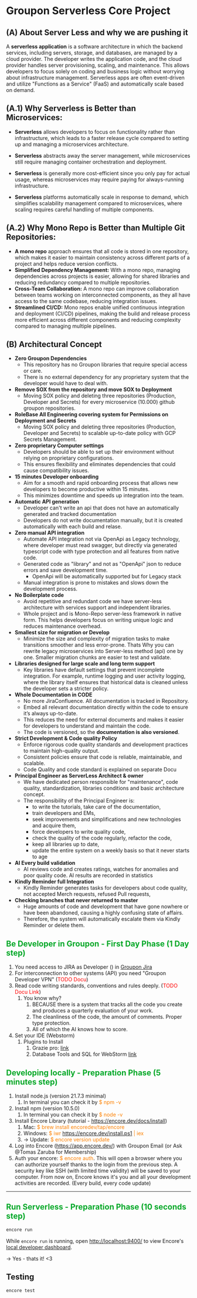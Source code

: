 

# Groupon Serverless Core Project 

## (A) About Server Less and why we are pushing it
A **serverless application** is a software architecture in which the backend services, including servers, storage,
and databases, are managed by a cloud provider. The developer writes the application code, 
and the cloud provider handles server provisioning, scaling, and maintenance. This allows developers to focus 
solely on coding and business logic without worrying about infrastructure management. Serverless apps are often 
event-driven and utilize "Functions as a Service" (FaaS) and automatically scale based on demand.

## (A.1) Why Serverless is Better than Microservices:

- **Serverless** allows developers to focus on functionality rather than infrastructure, which leads to a faster release cycle compared to setting up and managing a microservices architecture.

- **Serverless** abstracts away the server management, while microservices still require managing container orchestration and deployment.

- **Serverless** is generally more cost-efficient since you only pay for actual usage, whereas microservices may require paying for always-running infrastructure.

- **Serverless** platforms automatically scale in response to demand, which simplifies scalability management compared to microservices, where scaling requires careful handling of multiple components.

## (A.2) Why Mono Repo is Better than Multiple Git Repositories:
- **A mono repo** approach ensures that all code is stored in one repository, which makes it easier to maintain consistency across different parts of a project and helps reduce version conflicts.
- **Simplified Dependency Management:** With a mono repo, managing dependencies across projects is easier, allowing for shared libraries and reducing redundancy compared to multiple repositories.
- **Cross-Team Collaboration:** A mono repo can improve collaboration between teams working on interconnected components, as they all have access to the same codebase, reducing integration issues.
- **Streamlined CI/CD:** Mono repos enable unified continuous integration and deployment (CI/CD) pipelines, making the build and release process more efficient across different components and reducing complexity compared to managing multiple pipelines.

## (B) Architectural Concept
- **Zero Groupon Dependencies**
  - This repository has no Groupon libraries that require special access or care. 
  - There is no external dependency for any proprietary system that the developer would have to deal with.
- **Remove SOX from the repository and move SOX to Deployment**
  - Moving SOX policy and deleting three repositories (Production, Developer and Secrets) for every microservice (10.000) github groupon repositories.
- **RoleBase All Engineering covering system for Permissions on Deployment and Secrets**
  - Moving SOX policy and deleting three repositories (Production, Developer and Secrets) to scalable up-to-date policy with GCP Secrets Management.
- **Zero proprietary Computer settings**
  - Developers should be able to set up their environment without relying on proprietary configurations. 
  - This ensures flexibility and eliminates dependencies that could cause compatibility issues.
- **15 minutes Developer onboarding**
  - Aim for a smooth and rapid onboarding process that allows new developers to become productive within 15 minutes. 
  - This minimizes downtime and speeds up integration into the team.
- **Automatic API generation**
  - Developer can't write an api that does not have an automatically generated and tracked documentation
  - Developers do not write documentation manually, but it is created automatically with each build and relase.
- **Zero manual API integration**
  - Automate API integration not via OpenApi as Legacy technology, where developer must read swagger, but directly via generated typescript code with type protection and all features from  native code. 
  - Generated code as "library" and not as "OpenApi" json to reduce errors and save development time. 
    - OpenApi will be automatically supported but for Legacy stack
  - Manual integration is prone to mistakes and slows down the development process.
- **No Boilerplate code**
  - Avoid repetitive and redundant code we have server-less architecture with services support and independent libraries.
  - Whole project and is Mono-Repo server-less framework in native form. This helps developers focus on writing unique logic and reduces maintenance overhead.
- **Smallest size for migration or Develop**
  - Minimize the size and complexity of migration tasks to make transitions smoother and less error-prone. Thats Why you can rewrite legacy microservices into Server-less method (api) one by one. Smaller migration chunks are easier to test and validate.
- **Libraries designed for large scale and long term support**
  - Key libraries have default settings that prevent incomplete integration. For example, runtime logging and user activity logging, where the library itself ensures that historical data is cleaned unless the developer sets a stricter policy.
- **Whole Documentation in CODE**
  - No more JiraConfluence. All documentation is tracked in Repository.
  - Embed all relevant documentation directly within the code to ensure it’s always up-to-date. 
  - This reduces the need for external documents and makes it easier for developers to understand and maintain the code.
  - The code is versioned, so the **documentation is also versioned**.
- **Strict Development & Code quality Policy**
  - Enforce rigorous code quality standards and development practices to maintain high-quality output. 
  - Consistent policies ensure that code is reliable, maintainable, and scalable.
  - Code Quality and code standard is explained on separate Docu
- **Principal Engineer as ServerLess Architect & owner**
  - We have dedicated person responsible for "maintenance", code quality, standardization, libraries conditions and basic architecture concept. 
  - The responsibility of the Principal Engineer is:
    - to write the tutorials, take care of the documentation, 
    - train developers and EMs,
    - seek improvements and simplifications and new technologies and acquire them,
    - force developers to write quality code, 
    - check the quality of the code regularly, refactor the code, 
    - keep all libraries up to date, 
    - update the entire system on a weekly basis so that it never starts to age
- **AI Every build validation**
  - AI reviews code and creates ratings, watches for anomalies and poor quality code. AI results are recorded in statistics
- **Kindly Reminder full Integration**
  - Kindly Reminder generates tasks for developers about code quality, not accepted Merch requests, refused Pull requests, 
- **Checking branches that never returned to master**
  - Huge amounts of code and development that have gone nowhere or have been abandoned, causing a highly confusing state of affairs.
  - Therefore, the system will automatically escalate them via Kindly Reminder or delete them.


## <font color="#00a828">Be Developer in Groupon - First Day Phase (1 Day step)</font>
1) You need access to JIRA as Developer () in [Groupon Jira](https://groupondev.atlassian.net/)
2) For interconnection to other systems (API) you need "Groupon Developer VPN" (<font color="#ff0000">TODO Docu</font>)
3) Read code writing standards, conventions and rules deeply. (<font color="#ff0000">TODO Docu Link</font>)
   1) You know why? 
      1) BECAUSE there is a system that tracks all the code you create and produces a quarterly evaluation of your work. 
      2) The cleanliness of the code, the amount of comments. Proper type protection.
      3) All of which the AI knows how to score.
4) Set your IDE (Webstorm)
   1) Plugins to Install 
      1) Grazie pro: [link](https://plugins.jetbrains.com/plugin/16136-grazie-pro)
      2) Database Tools and SQL for WebStorm [link](https://plugins.jetbrains.com/plugin/10925-database-tools-and-sql-for-webstorm)


## <font color="#00a828">Developing locally - Preparation Phase  (5 minutes step)</font>

1) Install node.js (version 21.7.3 minimal)
   1) In terminal you can check it by <font color="#fd8000">$ npm -v</font>
2) Install npm (version 10.5.0)
   1) In terminal you can check it by <font color="#fd8000">$ node -v</font>
3) Install Encore Library (tutorial - https://encore.dev/docs/install)
   1) Mac: <font color="#fd8000">$ brew install encoredev/tap/encore</font>
   1) Windows: <font color="#fd8000">$ iwr https://encore.dev/install.ps1 | iex</font>
   2) -> Update: <font color="#fd8000">$ encore version update</font>
4) Log into Encore (https://app.encore.dev/) with Groupon Email (or Ask @Tomas Zaruba for Membership)
5) Auth your encore: <font color="#fd8000">$ encore auth</font>. This will open a browser where you can authorize yourself thanks to the login from the previous step. A security key like SSH (with limited time validity) will be saved to your computer. From now on, Encore knows it's you and all your development activities are recorded. (Every build, every code update)


---

## <font color="#00a828">Run Serverless - Preparation Phase  (10 seconds step)</font>

```bash
encore run
```

While `encore run` is running, open <http://localhost:9400/> to view Encore's [local developer dashboard](https://encore.dev/docs/observability/dev-dash).

-> Yes - thats it! <3



## Testing

```bash
encore test
```



